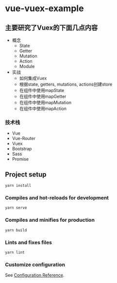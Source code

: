 # vue-vuex-example

## 主要研究了Vuex的下面几点内容
- 概念
  - State
  - Getter
  - Mutation
  - Action
  - Module
- 实战
  - 如何集成Vuex
  - 根据state, getters, mutations, actions创建store
  - 在组件中使用mapState
  - 在组件中使用mapGetter
  - 在组件中使用mapMutation
  - 在组件中使用mapAction

### 技术栈
- Vue
- Vue-Router
- Vuex
- Bootstrap
- Sass
- Promise

## Project setup
```
yarn install
```

### Compiles and hot-reloads for development
```
yarn serve
```

### Compiles and minifies for production
```
yarn build
```

### Lints and fixes files
```
yarn lint
```

### Customize configuration
See [Configuration Reference](https://cli.vuejs.org/config/).
